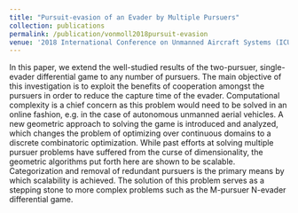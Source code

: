 ```yaml
---
title: "Pursuit-evasion of an Evader by Multiple Pursuers"
collection: publications
permalink: /publication/vonmoll2018pursuit-evasion
venue: '2018 International Conference on Unmanned Aircraft Systems (ICUAS)'
---
```

In this paper, we extend the well-studied results of the two-pursuer, single-evader differential game to any number of pursuers. The main objective of this investigation is to exploit the benefits of cooperation amongst the pursuers in order to reduce the capture time of the evader. Computational complexity is a chief concern as this problem would need to be solved in an online fashion, e.g. in the case of autonomous unmanned aerial vehicles. A new geometric approach to solving the game is introduced and analyzed, which changes the problem of optimizing over continuous domains to a discrete combinatoric optimization. While past efforts at solving multiple pursuer problems have suffered from the curse of dimensionality, the geometric algorithms put forth here are shown to be scalable. Categorization and removal of redundant pursuers is the primary means by which scalability is achieved. The solution of this problem serves as a stepping stone to more complex problems such as the M-pursuer N-evader differential game.
